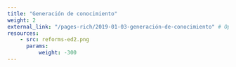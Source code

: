 ```yaml
---
title: "Generación de conocimiento"
weight: 2
external_link: "/pages-rich/2019-01-03-generación-de-conocimiento" # Optional external link instead of modal
resources:
    - src: reforms-ed2.png
      params:
          weight: -300
---
```



